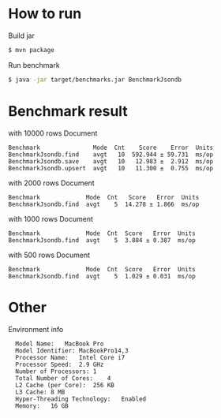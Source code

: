 # How to run
Build jar

```bash
$ mvn package
```

Run benchmark
```bash
$ java -jar target/benchmarks.jar BenchmarkJsondb
```

# Benchmark result
with 10000 rows Document

```
Benchmark               Mode  Cnt    Score    Error  Units
BenchmarkJsondb.find    avgt   10  592.944 ± 59.731  ms/op
BenchmarkJsondb.save    avgt   10   12.983 ±  2.912  ms/op
BenchmarkJsondb.upsert  avgt   10   11.300 ±  0.755  ms/op
```

with 2000 rows Document

```
Benchmark             Mode  Cnt   Score   Error  Units
BenchmarkJsondb.find  avgt    5  14.278 ± 1.866  ms/op
```

with 1000 rows Document

```
Benchmark             Mode  Cnt  Score   Error  Units
BenchmarkJsondb.find  avgt    5  3.884 ± 0.387  ms/op
```

with 500 rows Document
```
Benchmark             Mode  Cnt  Score   Error  Units
BenchmarkJsondb.find  avgt    5  1.029 ± 0.031  ms/op
```

# Other
Environment info

```
  Model Name:	MacBook Pro
  Model Identifier:	MacBookPro14,3
  Processor Name:	Intel Core i7
  Processor Speed:	2.9 GHz
  Number of Processors:	1
  Total Number of Cores:	4
  L2 Cache (per Core):	256 KB
  L3 Cache:	8 MB
  Hyper-Threading Technology:	Enabled
  Memory:	16 GB
```
